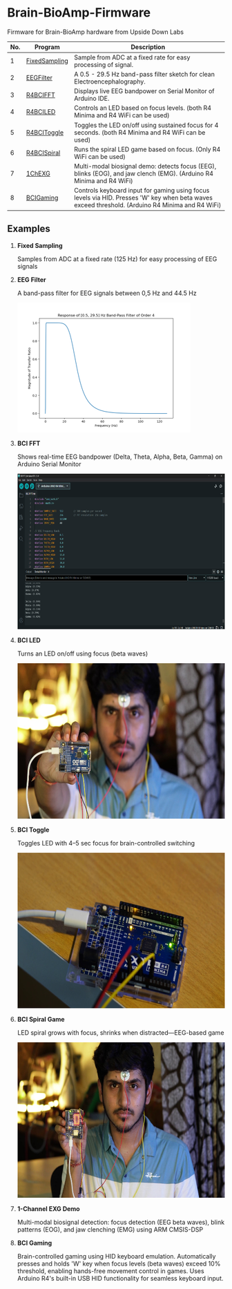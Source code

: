# Brain-BioAmp-Firmware
Firmware for Brain-BioAmp hardware from Upside Down Labs

| No. | Program| Description |
| ---- | ---- | ---- |
|1 | [FixedSampling](01-fixed-sampling)| Sample from ADC at a fixed rate for easy processing of signal.|
|2 | [EEGFilter](02-eeg-filter)| A 0.5 - 29.5 Hz band-pass filter sketch for clean Electroencephalography.|
|3 | [R4BCIFFT](03-bci-fft)| Displays live EEG bandpower on Serial Monitor of Arduino IDE.|
|4 | [R4BCILED](04-bci-led)| Controls an LED based on focus levels. (both R4 Minima and R4 WiFi can be used)|
|5 | [R4BCIToggle](05-bci-toggle)| Toggles the LED on/off using sustained focus for 4 seconds. (both R4 Minima and R4 WiFi can be used)|
|6 | [R4BCISpiral](06-bci-spiral)| Runs the spiral LED game based on focus. (Only R4 WiFi can be used)|
|7 | [1ChEXG](07-1ch-exg)| Multi-modal biosignal demo: detects focus (EEG), blinks (EOG), and jaw clench (EMG). (Arduino R4 Minima and R4 WiFi)
|8 | [BCIGaming](08-bci-gaming)| Controls keyboard input for gaming using focus levels via HID. Presses 'W' key when beta waves exceed threshold. (Arduino R4 Minima and R4 WiFi)

## Examples

1. **Fixed Sampling**

    Samples from ADC at a fixed rate (125 Hz) for easy processing of EEG signals

2. **EEG Filter**

    A band-pass filter for EEG signals between 0,5 Hz and 44.5 Hz 

    <img src="02-eeg-filter/eeg-filter.png" height="300" width="400">

3. **BCI FFT**

    Shows real-time EEG bandpower (Delta, Theta, Alpha, Beta, Gamma) on Arduino Serial Monitor

    <img src="03-bci-fft/bci-fft.png" height="360" width="640">

4. **BCI LED**

    Turns an LED on/off using focus (beta waves)

    <img src="04-bci-led/bci-led.jpg" height="360" width="640">

5. **BCI Toggle**

    Toggles LED with 4–5 sec focus for brain-controlled switching

    <img src="05-bci-toggle/bci-toggle.jpg" height="360" width="640">

6. **BCI Spiral Game**

    LED spiral grows with focus, shrinks when distracted—EEG-based game 

    <img src="06-bci-spiral/bci-spiral.jpg" height="360" width="640">

7. **1-Channel EXG Demo**

    Multi-modal biosignal detection: focus detection (EEG beta waves), blink patterns (EOG), and jaw clenching (EMG) using ARM CMSIS-DSP

8. **BCI Gaming**

    Brain-controlled gaming using HID keyboard emulation. Automatically presses and holds 'W' key when focus levels (beta waves) exceed 10% threshold, enabling hands-free movement control in games. Uses Arduino R4's built-in USB HID functionality for seamless keyboard input.